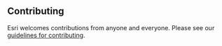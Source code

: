 ## Contributing

Esri welcomes contributions from anyone and everyone. Please see our [guidelines for contributing](https://github.com/Esri/contributing).
